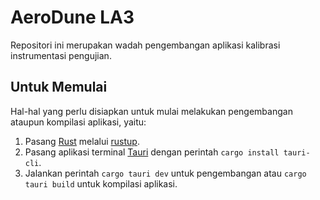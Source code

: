 # AeroDune LA3

Repositori ini merupakan wadah pengembangan aplikasi kalibrasi instrumentasi pengujian.

## Untuk Memulai

Hal-hal yang perlu disiapkan untuk mulai melakukan pengembangan ataupun kompilasi aplikasi, yaitu:
1. Pasang [Rust](https://www.rust-lang.org/) melalui [rustup](https://rustup.rs/).
2. Pasang aplikasi terminal [Tauri](https://tauri.app/) dengan perintah `cargo install tauri-cli`.
3. Jalankan perintah `cargo tauri dev` untuk pengembangan atau `cargo tauri build` untuk kompilasi aplikasi.


